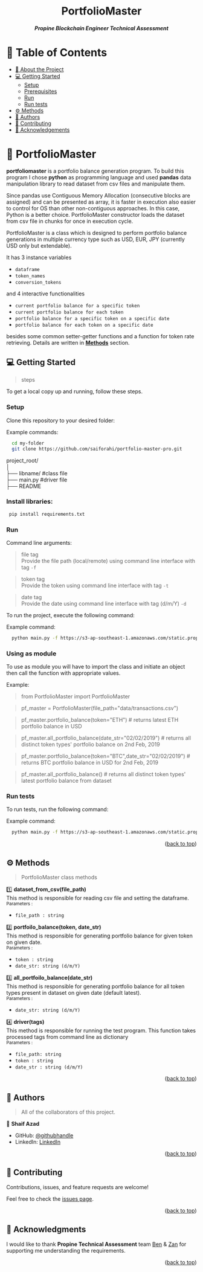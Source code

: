 <a name="readme-top"></a>

<div align="center" >
  <!-- img src="murple_logo.png" alt="logo" width="140"  height="auto" /> 
  <br/-->
  <h1><b>PortfolioMaster</b></h1>
  <h5>Propine Blockchain Engineer Technical Assessment</h5>
</div>

<!-- TABLE OF CONTENTS -->

# 📗 Table of Contents

- [📖 About the Project](#about-project)
- [💻 Getting Started](#getting-started)
  - [Setup](#setup)
  - [Prerequisites](#install-libraries)
  - [Run](#run)
  - [Run tests](#run-tests)
- [⚙️ Methods](#methods)
- [👥 Authors](#authors)
- [🤝 Contributing](#contributing)
- [🙏 Acknowledgements](#acknowledgements)


<!-- PROJECT DESCRIPTION -->

# 📖 PortfolioMaster <a name="about-project"></a>

**portfoliomaster** is a portfolio balance generation program.
To build this program I chose **python** as programming language and used **pandas** data manipulation library to read dataset from csv files 
and manipulate them.<br/>

Since pandas use Contiguous Memory Allocation (consecutive blocks are assigned) and can be presented as array, it is faster in execution also easier to control for OS than other non-contiguous approaches.
In this case, Python is a better choice. PortfolioMaster constructor loads the dataset from csv file in chunks for once in execution cycle.

PortfolioMaster is a class which is designed to perform portfolio balance generations in multiple currency type such as USD, EUR, JPY (currently USD only but extendable). 

It has 3 instance variables 

- `dataframe`
- `token_names`
- `conversion_tokens`

and 4 interactive functionalities

- `current portfolio balance for a specific token`
- `current portfolio balance for each token`
- `portfolio balance for a specific token on a specific date`
- `portfolio balance for each token on a specific date`

besides some common setter-getter functions and a function for token rate retrieving. Details are written in <a href="#methods">**Methods**</a> section.



<!-- GETTING STARTED -->

## 💻 Getting Started <a name="getting-started"></a>

> steps

To get a local copy up and running, follow these steps.

### Setup

Clone this repository to your desired folder:


Example commands:

```sh
  cd my-folder
  git clone https://github.com/saiforahi/portfolio-master-pro.git
```


project_root/<br/>
│<br/>
├── libname/ #class file <br/>
├── main.py #driver file <br/>
├── README <br/>



### Install libraries:

```sh
 pip install requirements.txt
```

### Run
Command line arguments:

>file tag <br/>
Provide the file path (local/remote) using command line interface with tag `-f`<br/>

>token tag <br/>
Provide the token using command line interface with tag `-t`<br/>

>date tag <br/>
Provide the date using command line interface with tag (d/m/Y) `-d`<br/>

To run the project, execute the following command:


Example command:

```sh
  python main.py -f https://s3-ap-southeast-1.amazonaws.com/static.propine.com/transactions.csv.zip -t BTC -d 02/08/2019
```


### Using as module
To use as module you will have to import the class and initiate an object then call the function with appropriate values.

Example:

>from PortfolioMaster import PortfolioMaster

>pf_master = PortfolioMaster(file_path="data/transactions.csv")

>pf_master.portfolio_balance(token="ETH") # returns latest ETH portfolio balance in USD

>pf_master.all_portfolio_balance(date_str="02/02/2019") # returns all distinct token types' portfolio balance on 2nd Feb, 2019

>pf_master.portfolio_balance(token="BTC",date_str="02/02/2019") # returns BTC portfolio balance in USD for 2nd Feb, 2019

>pf_master.all_portfolio_balance() # returns all distinct token types' latest portfolio balance from dataset




### Run tests

To run tests, run the following command:


Example command:

```sh
  python main.py -f https://s3-ap-southeast-1.amazonaws.com/static.propine.com/transactions.csv.zip -t BTC -d 02/08/2019
```


<p align="right">(<a href="#readme-top">back to top</a>)</p>


<!-- CLASS DESCRIPTION -->

## ⚙️ Methods <a name="methods"></a>

> PortfolioMaster class methods

1️⃣ **dataset_from_csv(file_path)**<br/>
This method is responsible for reading csv file and setting the dataframe.<br/>
<sub>Parameters : </sub><br/>
- `file_path : string`



2️⃣ **portfoilo_balance(token, date_str)** <br/>
This method is responsible for generating portfolio balance for given token on given date.<br/>
<sub>Parameters : </sub><br/>
- `token : string`
- `date_str: string (d/m/Y)`


3️⃣ **all_portfoilo_balance(date_str)** <br/>
This method is responsible for generating portfolio balance for all token types present in dataset on given date (default latest).<br/>
<sub>Parameters : </sub><br/>
- `date_str: string (d/m/Y)`


4️⃣ **driver(tags)** <br/>
This method is responsible for running the test program. This function takes processed tags from command line as dictionary<br/>
<sub>Parameters : </sub><br/>
- `file_path: string`
- `token : string`
- `date_str : string (d/m/Y)`



<p align="right">(<a href="#readme-top">back to top</a>)</p>


<!-- AUTHORS -->

## 👥 Authors <a name="authors"></a>

> All of the collaborators of this project.

👤 **Shaif Azad**

- GitHub: [@githubhandle](https://github.com/saiforahi)
- LinkedIn: [LinkedIn](https://linkedin.com/in/shaif-azad-rahi/)

<p align="right">(<a href="#readme-top">back to top</a>)</p>



<!-- CONTRIBUTING -->

## 🤝 Contributing <a name="contributing"></a>

Contributions, issues, and feature requests are welcome!

Feel free to check the [issues page](../../issues/).

<p align="right">(<a href="#readme-top">back to top</a>)</p>


<!-- ACKNOWLEDGEMENTS -->

## 🙏 Acknowledgments <a name="acknowledgements"></a>


I would like to thank **Propine Technical Assessment** team <a href="https://github.com/BenPropine">Ben</a> & <a href="https://github.com/liangzan">Zan</a>
for supporting me understanding the requirements.

<p align="right">(<a href="#readme-top">back to top</a>)</p>

